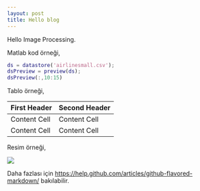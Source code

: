 ```yaml
---
layout: post
title: Hello blog
---
```


Hello Image Processing.

Matlab kod örneği,

```matlab
ds = datastore('airlinesmall.csv');
dsPreview = preview(ds);
dsPreview(:,10:15)
```

Tablo örneği,

First Header  | Second Header
------------- | -------------
Content Cell  | Content Cell
Content Cell  | Content Cell

Resim örneği,

![](http://www.mathworks.com/help/releases/R2015b/examples/matlab_product/AirlineMapReduceExample_01.png)

Daha fazlası için <https://help.github.com/articles/github-flavored-markdown/> bakılabilir.
